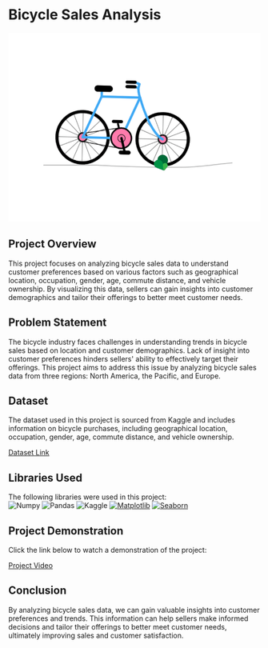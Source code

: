 # Bicycle Sales Analysis

<center>

![Bicycle Image](./images/cycle.gif)

</center>

## Project Overview

This project focuses on analyzing bicycle sales data to understand customer preferences based on various factors such as geographical location, occupation, gender, age, commute distance, and vehicle ownership. By visualizing this data, sellers can gain insights into customer demographics and tailor their offerings to better meet customer needs.

## Problem Statement

The bicycle industry faces challenges in understanding trends in bicycle sales based on location and customer demographics. Lack of insight into customer preferences hinders sellers' ability to effectively target their offerings. This project aims to address this issue by analyzing bicycle sales data from three regions: North America, the Pacific, and Europe.

## Dataset

The dataset used in this project is sourced from Kaggle and includes information on bicycle purchases, including geographical location, occupation, gender, age, commute distance, and vehicle ownership.

[Dataset Link](https://www.kaggle.com/datasets/heeraldedhia/bike-buyers)

## Libraries Used

The following libraries were used in this project: <br>
![Numpy](https://img.shields.io/badge/Numpy-777BB4?style=for-the-badge&logo=numpy&logoColor=white)
![Pandas](https://img.shields.io/badge/Pandas-2C2D72?style=for-the-badge&logo=pandas&logoColor=white)
![Kaggle](https://img.shields.io/badge/Kaggle-20BEFF?style=for-the-badge&logo=Kaggle&logoColor=white)
[![Matplotlib](https://img.shields.io/badge/Matplotlib-FF5733?style=for-the-badge&logo=matplotlib&logoColor=white)](https://matplotlib.org/)
[![Seaborn](https://img.shields.io/badge/Seaborn-008000?style=for-the-badge&logo=seaborn&logoColor=white)](https://seaborn.pydata.org/)

## Project Demonstration

Click the link below to watch a demonstration of the project:

[Project Video](https://www.youtube.com/watch?v=YboXwoAtaik)

## Conclusion

By analyzing bicycle sales data, we can gain valuable insights into customer preferences and trends. This information can help sellers make informed decisions and tailor their offerings to better meet customer needs, ultimately improving sales and customer satisfaction.
